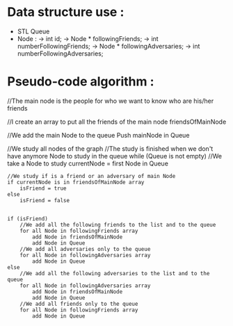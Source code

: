 # Data structure use : 
- STL Queue
- Node :    -> int id;
            -> Node * followingFriends;
            -> int numberFollowingFriends;
            -> Node * followingAdversaries;
            -> int numberFollowingAdversaries;

# Pseudo-code algorithm :
//The main node is the people for who we want to know who are his/her friends

//I create an array to put all the friends of the main node
friendsOfMainNode

//We add the main Node to the queue
Push mainNode in Queue

//We study all nodes of the graph
//The study is finished when we don't have anymore Node to study in the queue
while (Queue is not empty)
    //We take a Node to study
    currentNode = first Node in Queue

    //We study if is a friend or an adversary of main Node
    if currentNode is in friendsOfMainNode array
        isFriend = true
    else
        isFriend = false


    if (isFriend)
        //We add all the following friends to the list and to the queue
        for all Node in followingFriends array
            add Node in friendsOfMainNode
            add Node in Queue
        //We add all adversaries only to the queue
        for all Node in followingAdversaries array
            add Node in Queue
    else
        //We add all the following adversaries to the list and to the queue
        for all Node in followingAdversaries array
            add Node in friendsOfMainNode
            add Node in Queue
        //We add all friends only to the queue
        for all Node in followingFriends array
            add Node in Queue
        

